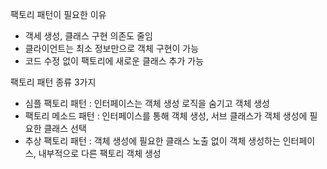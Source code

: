 팩토리 패턴이 필요한 이유
- 객세 생성, 클래스 구현 의존도 줄임
- 클라이언트는 최소 정보만으로 객체 구현이 가능
- 코드 수정 없이 팩토리에 새로운 클래스 추가 가능

팩토리 패턴 종류 3가지
- 심플 팩토리 패턴  : 인터페이스는 객체 생성 로직을 숨기고 객체 생성
- 팩토리 메소드 패턴 : 인터페이스를 통해 객체 생성, 서브 클래스가 객체 생성에 필요한 클래스 선택
- 추상 팩토리 패턴 : 객체 생성에 필요한 클래스 노출 없이 객체 생성하는 인터페이스, 내부적으로 다른 팩토리 객체 생성